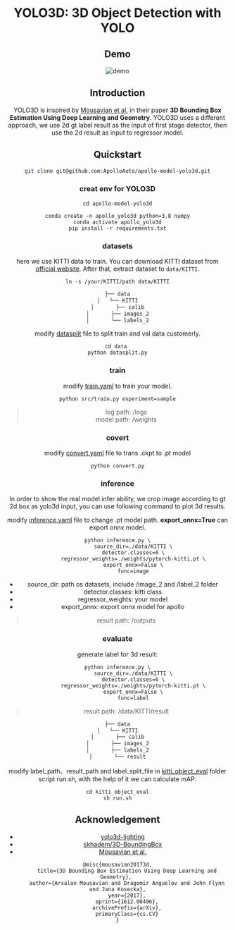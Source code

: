 <div align="center">

# YOLO3D: 3D Object Detection with YOLO

## Demo
<div align="center">

![demo](./docs/assets/demo.gif)

</div>

## Introduction

YOLO3D is inspired by [Mousavian et al.](https://arxiv.org/abs/1612.00496) in their paper **3D Bounding Box Estimation Using Deep Learning and Geometry**. YOLO3D uses a different approach, we use 2d gt label result as the input of first stage detector, then use the 2d result as input to regressor model.

## Quickstart
```bash
git clone git@github.com:ApolloAuto/apollo-model-yolo3d.git
```

### creat env for YOLO3D
```shell
cd apollo-model-yolo3d

conda create -n apollo_yolo3d python=3.8 numpy
conda activate apollo_yolo3d
pip install -r requirements.txt
```

### datasets
here we use KITTI data to train. You can download KITTI dataset from [official website](http://www.cvlibs.net/datasets/kitti/). After that, extract dataset to `data/KITTI`.

```shell
ln -s /your/KITTI/path data/KITTI
```

```bash
├── data
│   └── KITTI
│       ├── calib
│       ├── images_2
│       └── labels_2
```
modify [datasplit](data/datasplit.py) file to split train and val data customerly.

```shell
cd data 
python datasplit.py
```

### train
modify [train.yaml](configs/train.yaml) to train your model.

```shell
python src/train.py experiment=sample
```
> log path:    /logs  \
> model path:  /weights

### covert
modify [convert.yaml](configs/convert.yaml) file to trans .ckpt to .pt model

```shell
python convert.py
```

### inference
In order to show the real model infer ability, we crop image according to gt 2d box as yolo3d input, you can use following command to plot 3d results.

modify [inference.yaml](configs/inference.yaml) file to change .pt model path.
**export_onnx=True** can export onnx model.

```shell
python inference.py \
          source_dir=./data/KITTI \
          detector.classes=6 \
          regressor_weights=./weights/pytorch-kitti.pt \
          export_onnx=False \
          func=image
```

- source_dir:             path os datasets, include /image_2 and /label_2 folder                    
- detector.classes:       kitti class
- regressor_weights:      your model
- export_onnx:            export onnx model for apollo

> result path: /outputs

### evaluate
generate label for 3d result:
```shell
python inference.py \
          source_dir=./data/KITTI \
          detector.classes=6 \
          regressor_weights=./weights/pytorch-kitti.pt \
          export_onnx=False \
          func=label
```
> result path: /data/KITTI/result

```bash
├── data
│   └── KITTI
│       ├── calib
│       ├── images_2
│       ├── labels_2
│       └── result
```

modify label_path、result_path and label_split_file in [kitti_object_eval](kitti_object_eval) folder script run.sh, with the help of it we can calculate mAP:
```shell
cd kitti_object_eval
sh run.sh
```

## Acknowledgement
- [yolo3d-lighting](https://github.com/ruhyadi/yolo3d-lightning)
- [skhadem/3D-BoundingBox](https://github.com/skhadem/3D-BoundingBox)
- [Mousavian et al.](https://arxiv.org/abs/1612.00496)
```
@misc{mousavian20173d,
      title={3D Bounding Box Estimation Using Deep Learning and Geometry}, 
      author={Arsalan Mousavian and Dragomir Anguelov and John Flynn and Jana Kosecka},
      year={2017},
      eprint={1612.00496},
      archivePrefix={arXiv},
      primaryClass={cs.CV}
}
```